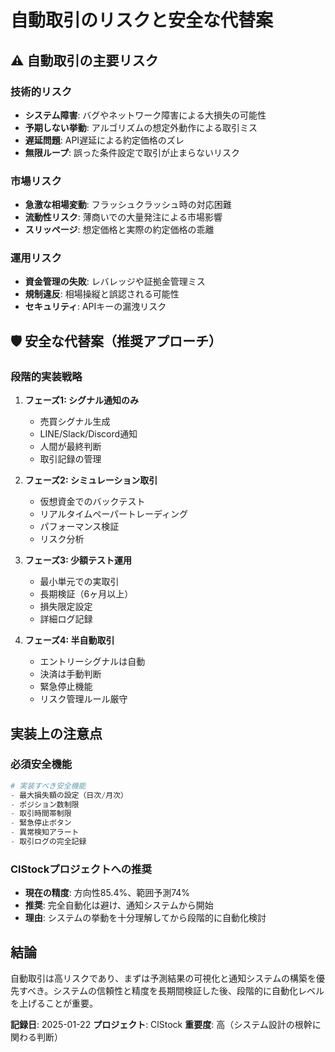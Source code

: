 # 自動取引のリスクと安全な代替案

## ⚠️ 自動取引の主要リスク

### 技術的リスク
- **システム障害**: バグやネットワーク障害による大損失の可能性
- **予期しない挙動**: アルゴリズムの想定外動作による取引ミス
- **遅延問題**: API遅延による約定価格のズレ
- **無限ループ**: 誤った条件設定で取引が止まらないリスク

### 市場リスク
- **急激な相場変動**: フラッシュクラッシュ時の対応困難
- **流動性リスク**: 薄商いでの大量発注による市場影響
- **スリッページ**: 想定価格と実際の約定価格の乖離

### 運用リスク
- **資金管理の失敗**: レバレッジや証拠金管理ミス
- **規制違反**: 相場操縦と誤認される可能性
- **セキュリティ**: APIキーの漏洩リスク

## 🛡️ 安全な代替案（推奨アプローチ）

### 段階的実装戦略
1. **フェーズ1: シグナル通知のみ**
   - 売買シグナル生成
   - LINE/Slack/Discord通知
   - 人間が最終判断
   - 取引記録の管理

2. **フェーズ2: シミュレーション取引**
   - 仮想資金でのバックテスト
   - リアルタイムペーパートレーディング
   - パフォーマンス検証
   - リスク分析

3. **フェーズ3: 少額テスト運用**
   - 最小単元での実取引
   - 長期検証（6ヶ月以上）
   - 損失限定設定
   - 詳細ログ記録

4. **フェーズ4: 半自動取引**
   - エントリーシグナルは自動
   - 決済は手動判断
   - 緊急停止機能
   - リスク管理ルール厳守

## 実装上の注意点

### 必須安全機能
```python
# 実装すべき安全機能
- 最大損失額の設定（日次/月次）
- ポジション数制限
- 取引時間帯制限
- 緊急停止ボタン
- 異常検知アラート
- 取引ログの完全記録
```

### ClStockプロジェクトへの推奨
- **現在の精度**: 方向性85.4%、範囲予測74%
- **推奨**: 完全自動化は避け、通知システムから開始
- **理由**: システムの挙動を十分理解してから段階的に自動化検討

## 結論
自動取引は高リスクであり、まずは予測結果の可視化と通知システムの構築を優先すべき。システムの信頼性と精度を長期間検証した後、段階的に自動化レベルを上げることが重要。

**記録日**: 2025-01-22
**プロジェクト**: ClStock
**重要度**: 高（システム設計の根幹に関わる判断）